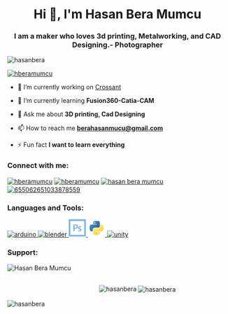 <h1 align="center">Hi 👋, I'm Hasan Bera Mumcu</h1>
<h3 align="center">I am a maker who loves 3d printing, Metalworking, and CAD Designing.- Photographer</h3>

<p align="left"> <img src="https://komarev.com/ghpvc/?username=hasanbera&label=Profile%20views&color=0e75b6&style=flat" alt="hasanbera" /> </p>

<p align="left"> <a href="https://twitter.com/hberamumcu" target="blank"><img src="https://img.shields.io/twitter/follow/hberamumcu?logo=twitter&style=for-the-badge" alt="hberamumcu" /></a> </p>

- 🔭 I’m currently working on [Crossant](https://github.com/Pole-Engineering)

- 🌱 I’m currently learning **Fusion360-Catia-CAM**

- 💬 Ask me about **3D printing, Cad Designing**

- 📫 How to reach me **berahasanmucu@gmail.com**

- ⚡ Fun fact **I want to learn everything**

<h3 align="left">Connect with me:</h3>
<p align="left">
<a href="https://twitter.com/hberamumcu" target="blank"><img align="center" src="https://raw.githubusercontent.com/rahuldkjain/github-profile-readme-generator/master/src/images/icons/Social/twitter.svg" alt="hberamumcu" height="30" width="40" /></a>
<a href="https://instagram.com/hberamumcu" target="blank"><img align="center" src="https://raw.githubusercontent.com/rahuldkjain/github-profile-readme-generator/master/src/images/icons/Social/instagram.svg" alt="hberamumcu" height="30" width="40" /></a>
<a href="https://www.youtube.com/c/hasan bera mumcu" target="blank"><img align="center" src="https://raw.githubusercontent.com/rahuldkjain/github-profile-readme-generator/master/src/images/icons/Social/youtube.svg" alt="hasan bera mumcu" height="30" width="40" /></a>
<a href="https://discord.gg/655062651033878559" target="blank"><img align="center" src="https://raw.githubusercontent.com/rahuldkjain/github-profile-readme-generator/master/src/images/icons/Social/discord.svg" alt="655062651033878559" height="30" width="40" /></a>
</p>

<h3 align="left">Languages and Tools:</h3>
<p align="left"> <a href="https://www.arduino.cc/" target="_blank" rel="noreferrer"> <img src="https://cdn.worldvectorlogo.com/logos/arduino-1.svg" alt="arduino" width="40" height="40"/> </a> <a href="https://www.blender.org/" target="_blank" rel="noreferrer"> <img src="https://download.blender.org/branding/community/blender_community_badge_white.svg" alt="blender" width="40" height="40"/> </a> <a href="https://www.photoshop.com/en" target="_blank" rel="noreferrer"> <img src="https://raw.githubusercontent.com/devicons/devicon/master/icons/photoshop/photoshop-line.svg" alt="photoshop" width="40" height="40"/> </a> <a href="https://www.python.org" target="_blank" rel="noreferrer"> <img src="https://raw.githubusercontent.com/devicons/devicon/master/icons/python/python-original.svg" alt="python" width="40" height="40"/> </a> <a href="https://unity.com/" target="_blank" rel="noreferrer"> <img src="https://www.vectorlogo.zone/logos/unity3d/unity3d-icon.svg" alt="unity" width="40" height="40"/> </a> </p>

<h3 align="left">Support:</h3>
<p><a href="https://www.buymeacoffee.com/Hasan Bera Mumcu"> <img align="left" src="https://cdn.buymeacoffee.com/buttons/v2/default-yellow.png" height="50" width="210" alt="Hasan Bera Mumcu" /></a></p><br><br>

<p><img align="left" src="https://github-readme-stats.vercel.app/api/top-langs?username=hasanbera&show_icons=true&locale=en&layout=compact" alt="hasanbera" /></p>

<p>&nbsp;<img align="center" src="https://github-readme-stats.vercel.app/api?username=hasanbera&show_icons=true&locale=en" alt="hasanbera" /></p>

<p><img align="center" src="https://github-readme-streak-stats.herokuapp.com/?user=hasanbera&" alt="hasanbera" /></p>
